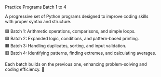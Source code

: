 Practice Programs Batch 1 to 4

A progressive set of Python programs designed to improve coding skills with proper syntax and structure.  

🟩 Batch 1: Arithmetic operations, comparisons, and simple loops.  
🟦 Batch 2: Expanded logic, conditions, and pattern-based printing.  
🟧 Batch 3: Handling duplicates, sorting, and input validation.  
🟥 Batch 4: Identifying patterns, finding extremes, and calculating averages.  

Each batch builds on the previous one, enhancing problem-solving and coding efficiency. 🚀
